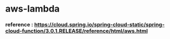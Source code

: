 # aws-lambda

### reference : https://cloud.spring.io/spring-cloud-static/spring-cloud-function/3.0.1.RELEASE/reference/html/aws.html
